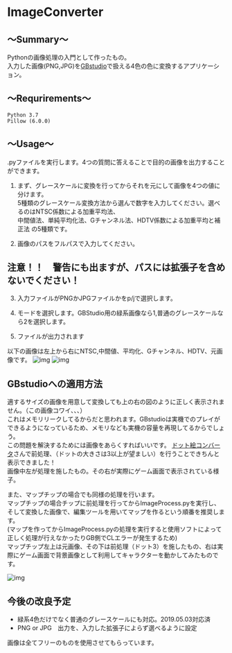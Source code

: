 # ImageConverter

## 〜Summary〜
Pythonの画像処理の入門として作ったもの。   
入力した画像(PNG,JPG)を[GBstudio](https://www.gbstudio.dev/)で扱える4色の色に変換するアプリケーション。

## 〜Requrirements〜
```
Python 3.7
Pillow (6.0.0)
```
## 〜Usage〜
.pyファイルを実行します。4つの質問に答えることで目的の画像を出力することができます。  

1. まず、グレースケールに変換を行ってからそれを元にして画像を4つの値に分けます。  
    5種類のグレースケール変換方法から選んで数字を入力してください。選べるのはNTSC係数による加重平均法、   
    中間値法、単純平均化法、Gチャンネル法、HDTV係数による加重平均と補正法 の5種類です。   

2. 画像のパスをフルパスで入力してください。   
## 注意！！　警告にも出ますが、パスには拡張子を含めないでください！

3.  入力ファイルがPNGかJPGファイルかをp/jで選択します。

4.  モードを選択します。GBStudio用の緑系画像なら1,普通のグレースケールなら2を選択します。

5. ファイルが出力されます

以下の画像は左上から右にNTSC,中間値、平均化、Gチャンネル、HDTV、元画像です。
![img](https://github.com/kzmaro/ImageConverter/blob/images/girl.png)
![img](https://github.com/kzmaro/ImageConverter/blob/images/sakura.png)

## GBstudioへの適用方法
適するサイズの画像を用意して変換しても上の右の図のように正しく表示されません。（この画像コワイ、、、）   
これはメモリリークしてるからだと思われます。GBstudioは実機でのプレイができるようになっているため、メモリなども実機の容量を再現してるからでしょう。   
この問題を解決するためには画像をあらくすればいいです。
[ドット絵コンバータ](https://app.monopro.org/pixel/)さんで前処理、（ドットの大きさは3以上が望ましい）を行うことできちんと表示できました！   
画像中左が処理を施したもの。その右が実際にゲーム画面で表示されている様子。   

また、マップチップの場合でも同様の処理を行います。   
マップチップの場合チップに前処理を行ってからImageProcess.pyを実行し、そして変換した画像で、編集ツールを用いてマップを作るという順番を推奨します。   
(マップを作ってからImageProcess.pyの処理を実行すると使用ソフトによって正しく処理が行えなかったりGB側でCLエラーが発生するため)   
マップチップ左上は元画像、その下は前処理（ドット3）を施したもの、右は実際にゲーム画面で背景画像として利用してキャラクターを動かしてみたものです。   

![img](https://github.com/kzmaro/ImageConverter/blob/images/GBapply.png)

## 今後の改良予定
- 緑系4色だけでなく普通のグレースケールにも対応。2019.05.03対応済
- PNG or JPG　出力を、入力した拡張子によらず選べるように設定


画像は全てフリーのものを使用させてもらっています。
